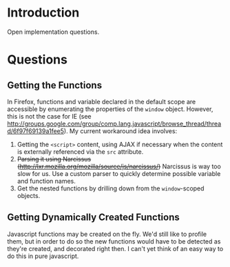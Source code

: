 # Introduction #

Open implementation questions.

# Questions #

## Getting the Functions ##

In Firefox, functions and variable declared in the default scope are accessible by enumerating the properties of the `window` object. However, this is not the case for IE (see
http://groups.google.com/group/comp.lang.javascript/browse_thread/thread/6f97f69139a1fee5). My current workaround idea involves:
  1. Getting the `<script>` content, using AJAX if necessary when the content is externally referenced via the `src` attribute.
  1. ~~Parsing it using Narcissus (http://lxr.mozilla.org/mozilla/source/js/narcissus/)~~ Narcissus is way too slow for us. Use a custom parser to quickly determine possible variable and function names.
  1. Get the nested functions by drilling down from the `window`-scoped objects.

## Getting Dynamically Created Functions ##

Javascript functions may be created on the fly. We'd still like to profile them, but in order to do so the new functions would have to be detected as they're created, and decorated right then. I can't yet think of an easy way to do this in pure javascript.